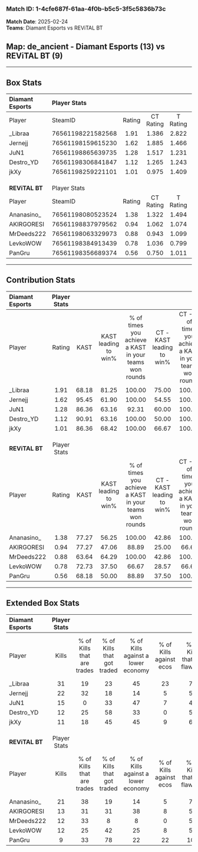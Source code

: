 ### Match ID: 1-4cfe687f-61aa-4f0b-b5c5-3f5c5836b73c  
**Match Date**: 2025-02-24  
**Teams**: Diamant Esports vs REViTAL BT  

## **Map**: de_ancient - Diamant Esports (13) vs REViTAL BT (9)  
---  

## Box Stats  

| **Diamant Esports** | Player Stats      |        |           |          |       |       |       |         |        |      |     |
| :- | :- | :-: | :-: | :-: | :-: | :-: | :-: | :-: | :-: | :-: | :-: |
| Player              | SteamID           | Rating | CT Rating | T Rating | KAST  |  ADR  | Kills | Assists | Deaths | K/D  | HS% |
| _Libraa             | 76561198221582568 |  1.91  |   1.386   |  2.822   | 68.18 | 132.4 |  31   |    5    |   13   | 2.38 | 45  |
| Jernejj             | 76561198159615230 |  1.62  |   1.885   |  1.466   | 95.45 | 88.3  |  22   |    7    |   13   | 1.69 | 63  |
| JuN1                | 76561198865639735 |  1.28  |   1.517   |  1.231   | 86.36 | 90.6  |  15   |   10    |   14   | 1.07 | 46  |
| Destro_YD           | 76561198306841847 |  1.12  |   1.265   |  1.243   | 90.91 | 63.6  |  12   |    8    |   13   | 0.92 | 50  |
| jkXy                | 76561198259221101 |  1.01  |   0.975   |  1.409   | 86.36 | 66.4  |  11   |    9    |   15   | 0.73 | 36  |
|                     |                   |        |           |          |       |       |       |         |        |      |     |
|                     |                   |        |           |          |       |       |       |         |        |      |     |
|                     |                   |        |           |          |       |       |       |         |        |      |     |
| **REViTAL BT**      | Player Stats      |        |           |          |       |       |       |         |        |      |     |
| Player              | SteamID           | Rating | CT Rating | T Rating | KAST  |  ADR  | Kills | Assists | Deaths | K/D  | HS% |
| Ananasino_          | 76561198080523524 |  1.38  |   1.322   |  1.494   | 77.27 | 99.7  |  21   |    4    |   17   | 1.24 | 47  |
| AKIRGORESI          | 76561198837979562 |  0.94  |   1.062   |  1.074   | 77.27 | 65.1  |  13   |    8    |   18   | 0.72 | 69  |
| MrDeeds222          | 76561198063329973 |  0.88  |   0.943   |  1.099   | 63.64 | 71.9  |  12   |    8    |   16   | 0.75 | 41  |
| LevkoWOW            | 76561198384913439 |  0.78  |   1.036   |  0.799   | 72.73 | 53.4  |  12   |    2    |   19   | 0.63 | 25  |
| PanGru              | 76561198356689374 |  0.56  |   0.750   |  1.011   | 68.18 | 51.0  |   9   |    3    |   22   | 0.41 | 77  |
---  

## Contribution Stats  

| **Diamant Esports** | Player Stats |       |                      |                                                        |                           |                                                             |                          |                                                            |
| :- | :-: | :-: | :-: | :-: | :-: | :-: | :-: | :-: |
| Player              |    Rating    | KAST  | KAST leading to win% | % of times you achieve a KAST in your teams won rounds | CT - KAST leading to win% | CT - % of times you achieve a KAST in your teams won rounds | T - KAST leading to win% | T - % of times you achieve a KAST in your teams won rounds |
| _Libraa             |     1.91     | 68.18 |        81.25         |                         100.00                         |           75.00           |                           100.00                            |          87.50           |                           100.00                           |
| Jernejj             |     1.62     | 95.45 |        61.90         |                         100.00                         |           54.55           |                           100.00                            |          70.00           |                           100.00                           |
| JuN1                |     1.28     | 86.36 |        63.16         |                         92.31                          |           60.00           |                           100.00                            |          66.67           |                           85.71                            |
| Destro_YD           |     1.12     | 90.91 |        63.16         |                         100.00                         |           50.00           |                           100.00                            |          77.78           |                           100.00                           |
| jkXy                |     1.01     | 86.36 |        68.42         |                         100.00                         |           66.67           |                           100.00                            |          70.00           |                           100.00                           |
|                     |              |       |                      |                                                        |                           |                                                             |                          |                                                            |
|                     |              |       |                      |                                                        |                           |                                                             |                          |                                                            |
|                     |              |       |                      |                                                        |                           |                                                             |                          |                                                            |
| **REViTAL BT**      | Player Stats |       |                      |                                                        |                           |                                                             |                          |                                                            |
| Player              |    Rating    | KAST  | KAST leading to win% | % of times you achieve a KAST in your teams won rounds | CT - KAST leading to win% | CT - % of times you achieve a KAST in your teams won rounds | T - KAST leading to win% | T - % of times you achieve a KAST in your teams won rounds |
| Ananasino_          |     1.38     | 77.27 |        56.25         |                         100.00                         |           42.86           |                           100.00                            |          66.67           |                           100.00                           |
| AKIRGORESI          |     0.94     | 77.27 |        47.06         |                         88.89                          |           25.00           |                            66.67                            |          66.67           |                           100.00                           |
| MrDeeds222          |     0.88     | 63.64 |        64.29         |                         100.00                         |           42.86           |                           100.00                            |          85.71           |                           100.00                           |
| LevkoWOW            |     0.78     | 72.73 |        37.50         |                         66.67                          |           28.57           |                            66.67                            |          44.44           |                           66.67                            |
| PanGru              |     0.56     | 68.18 |        50.00         |                         88.89                          |           37.50           |                           100.00                            |          62.50           |                           83.33                            |
---  

## Extended Box Stats  

| **Diamant Esports** | Player Stats |                            |                            |                                    |                         |                              |                                 |        |                             |                                     |                          |                               |                            |
| :- | :-: | :-: | :-: | :-: | :-: | :-: | :-: | :-: | :-: | :-: | :-: | :-: | :-: |
| Player              |    Kills     | % of Kills that are trades | % of Kills that got traded | % of Kills against a lower economy | % of Kills against ecos | % of Kills that are flawless | % of Kills that are close duels | Deaths | % of Deaths that get traded | % of Deaths against a lower economy | % of Deaths against ecos | % of Deaths that are flawless | % of Deaths that are close |
| _Libraa             |      31      |             19             |             23             |                 45                 |           23            |              71              |                0                |   13   |             31              |                 23                  |            8             |              69               |             0              |
| Jernejj             |      22      |             32             |             18             |                 14                 |            5            |              50              |                0                |   13   |             23              |                 15                  |            0             |              85               |             8              |
| JuN1                |      15      |             0              |             33             |                 47                 |            7            |              47              |               13                |   14   |             29              |                 21                  |            0             |              43               |             0              |
| Destro_YD           |      12      |             25             |             58             |                 33                 |            0            |              50              |                8                |   13   |             31              |                 23                  |            0             |              62               |             8              |
| jkXy                |      11      |             18             |             45             |                 45                 |            9            |              64              |                0                |   15   |             40              |                 27                  |            7             |              67               |             0              |
|                     |              |                            |                            |                                    |                         |                              |                                 |        |                             |                                     |                          |                               |                            |
|                     |              |                            |                            |                                    |                         |                              |                                 |        |                             |                                     |                          |                               |                            |
|                     |              |                            |                            |                                    |                         |                              |                                 |        |                             |                                     |                          |                               |                            |
| **REViTAL BT**      | Player Stats |                            |                            |                                    |                         |                              |                                 |        |                             |                                     |                          |                               |                            |
| Player              |    Kills     | % of Kills that are trades | % of Kills that got traded | % of Kills against a lower economy | % of Kills against ecos | % of Kills that are flawless | % of Kills that are close duels | Deaths | % of Deaths that get traded | % of Deaths against a lower economy | % of Deaths against ecos | % of Deaths that are flawless | % of Deaths that are close |
| Ananasino_          |      21      |             38             |             19             |                 14                 |            5            |              76              |                0                |   17   |             18              |                 18                  |            0             |              53               |             12             |
| AKIRGORESI          |      13      |             31             |             31             |                 38                 |            8            |              54              |                8                |   18   |             28              |                 11                  |            0             |              67               |             6              |
| MrDeeds222          |      12      |             33             |             8              |                 8                  |            0            |              50              |                8                |   16   |             38              |                 19                  |            6             |              56               |             0              |
| LevkoWOW            |      12      |             25             |             42             |                 25                 |            8            |              50              |                0                |   19   |             26              |                 16                  |            5             |              58               |             0              |
| PanGru              |      9       |             33             |             78             |                 22                 |           22            |             100              |                0                |   22   |             41              |                 18                  |            5             |              55               |             0              |
